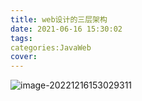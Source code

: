 ```yaml
---
title: web设计的三层架构
date: 2021-06-16 15:30:02
tags:
categories:JavaWeb
cover:
---
```


![image-20221216153029311](https://saladday-figure-bed.oss-cn-chengdu.aliyuncs.com/img/image-20221216153029311.png)
